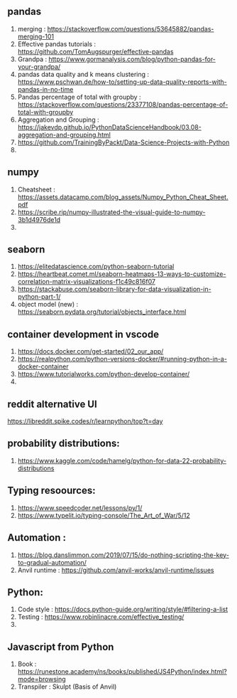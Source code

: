 ## pandas
1. merging : https://stackoverflow.com/questions/53645882/pandas-merging-101
2. Effective pandas tutorials : https://github.com/TomAugspurger/effective-pandas
3. Grandpa : https://www.gormanalysis.com/blog/python-pandas-for-your-grandpa/
4. pandas data quality and k means clustering : https://www.pschwan.de/how-to/setting-up-data-quality-reports-with-pandas-in-no-time
5. Pandas percentage of total with groupby : https://stackoverflow.com/questions/23377108/pandas-percentage-of-total-with-groupby
6. Aggregation and Grouping : https://jakevdp.github.io/PythonDataScienceHandbook/03.08-aggregation-and-grouping.html
7. https://github.com/TrainingByPackt/Data-Science-Projects-with-Python
8. 


## numpy
1. Cheatsheet : https://assets.datacamp.com/blog_assets/Numpy_Python_Cheat_Sheet.pdf
2. https://scribe.rip/numpy-illustrated-the-visual-guide-to-numpy-3b1d4976de1d
3. 

## seaborn 
1. https://elitedatascience.com/python-seaborn-tutorial
2. https://heartbeat.comet.ml/seaborn-heatmaps-13-ways-to-customize-correlation-matrix-visualizations-f1c49c816f07
3. https://stackabuse.com/seaborn-library-for-data-visualization-in-python-part-1/
4. object model (new) : https://seaborn.pydata.org/tutorial/objects_interface.html

## container development in vscode
1. https://docs.docker.com/get-started/02_our_app/
2. https://realpython.com/python-versions-docker/#running-python-in-a-docker-container
3. https://www.tutorialworks.com/python-develop-container/
4. 

## reddit alternative UI
https://libreddit.spike.codes/r/learnpython/top?t=day

## probability distributions:
1. https://www.kaggle.com/code/hamelg/python-for-data-22-probability-distributions

## Typing resoources:
1. https://www.speedcoder.net/lessons/py/1/
2. https://www.typelit.io/typing-console/The_Art_of_War/5/12


## Automation : 
1. https://blog.danslimmon.com/2019/07/15/do-nothing-scripting-the-key-to-gradual-automation/
2. Anvil runtime : https://github.com/anvil-works/anvil-runtime/issues


## Python: 
1. Code style : https://docs.python-guide.org/writing/style/#filtering-a-list
2. Testing : https://www.robinlinacre.com/effective_testing/
3. 

## Javascript from Python
1. Book : https://runestone.academy/ns/books/published/JS4Python/index.html?mode=browsing
2. Transpiler : Skulpt (Basis of Anvil)

